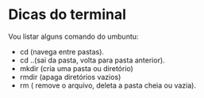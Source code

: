 # Dicas do terminal

Vou listar alguns comando do umbuntu:

- cd (navega entre pastas).
- cd ..(sai da pasta, volta para pasta anterior).
- mkdir (cria uma pasta ou diretório)
- rmdir (apaga diretórios vazios)
- rm ( remove o arquivo, deleta a pasta cheia ou vazia).
